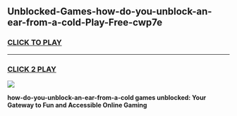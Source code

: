 
## Unblocked-Games-how-do-you-unblock-an-ear-from-a-cold-Play-Free-cwp7e
<h3>
<a href="https://premium76.site?title=how-do-you-unblock-an-ear-from-a-cold&ref=18A1">CLICK TO PLAY</a></h3>
<hr>

<h3>
<a href="https://premium76.site?title=how-do-you-unblock-an-ear-from-a-cold&ref=18A1">CLICK 2 PLAY</a>
  
</h3>

<a href="https://premium76.site?title=how-do-you-unblock-an-ear-from-a-cold&ref=18A1"><img src="https://clearcache.store/games.png"></a>


**how-do-you-unblock-an-ear-from-a-cold games unblocked: Your Gateway to Fun and Accessible Online Gaming**
